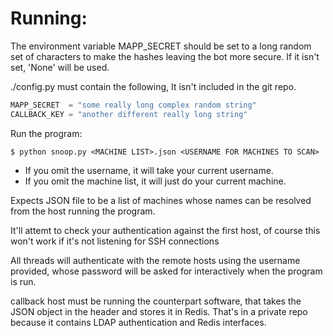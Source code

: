# Running:

The environment variable MAPP_SECRET should be set to a long random 
set of characters to make the hashes leaving the bot more secure.
If it isn't set, 'None' will be used.

./config.py must contain the following, It isn't included in the git repo.

```python
MAPP_SECRET  = "some really long complex random string"
CALLBACK_KEY = "another different really long string"
```


Run the program:
```
$ python snoop.py <MACHINE LIST>.json <USERNAME FOR MACHINES TO SCAN>
```

- If you omit the username, it will take your current username.
- If you omit the machine list, it will just do your current machine.

Expects JSON file to be a list of machines whose names can be resolved 
from the host running the program.

It'll attemt to check your authentication against the first host, of course
this won't work if it's not listening for SSH connections

All threads will authenticate with the remote hosts using the username 
provided, whose password will be asked for interactively when the 
program is run.

callback host must be running the counterpart software, that takes the
JSON object in the header and stores it in Redis. That's in a private
repo because it contains LDAP authentication and Redis interfaces.
